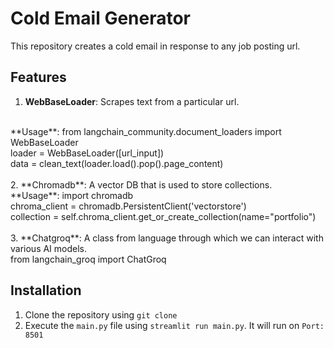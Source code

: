 # Cold Email Generator

This repository creates a cold email in response to any job posting url.
<br>

## Features
1. **WebBaseLoader**: Scrapes text from a particular url.
<br>
**Usage**: from langchain_community.document_loaders import WebBaseLoader
<br>
loader = WebBaseLoader([url_input])
<br>
data = clean_text(loader.load().pop().page_content)
<br>
<br>
2. **Chromadb**: A vector DB that is used to store collections.
<br>
**Usage**: import chromadb
<br>
chroma_client = chromadb.PersistentClient('vectorstore')
<br>
collection = self.chroma_client.get_or_create_collection(name="portfolio")
<br>
<br>
3. **Chatgroq**: A class from language through which we can interact with various AI models.
<br>
from langchain_groq import ChatGroq
<br>

## Installation
1. Clone the repository using `git clone`
2. Execute the `main.py` file using `streamlit run main.py`. It will run on `Port: 8501`


